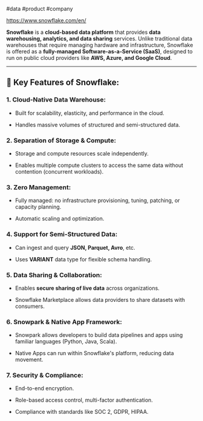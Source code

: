 #data #product #company

https://www.snowflake.com/en/

**Snowflake** is a **cloud-based data platform** that provides **data warehousing, analytics, and data sharing** services. Unlike traditional data warehouses that require managing hardware and infrastructure, Snowflake is offered as a **fully-managed Software-as-a-Service (SaaS)**, designed to run on public cloud providers like **AWS, Azure, and Google Cloud**.

---

## 🔹 Key Features of Snowflake:

### 1. **Cloud-Native Data Warehouse**:

- Built for scalability, elasticity, and performance in the cloud.
    
- Handles massive volumes of structured and semi-structured data.
    

### 2. **Separation of Storage & Compute**:

- Storage and compute resources scale independently.
    
- Enables multiple compute clusters to access the same data without contention (concurrent workloads).
    

### 3. **Zero Management**:

- Fully managed: no infrastructure provisioning, tuning, patching, or capacity planning.
    
- Automatic scaling and optimization.
    

### 4. **Support for Semi-Structured Data**:

- Can ingest and query **JSON, Parquet, Avro**, etc.
    
- Uses **VARIANT** data type for flexible schema handling.
    

### 5. **Data Sharing & Collaboration**:

- Enables **secure sharing of live data** across organizations.
    
- Snowflake Marketplace allows data providers to share datasets with consumers.
    

### 6. **Snowpark & Native App Framework**:

- Snowpark allows developers to build data pipelines and apps using familiar languages (Python, Java, Scala).
    
- Native Apps can run within Snowflake's platform, reducing data movement.
    

### 7. **Security & Compliance**:

- End-to-end encryption.
    
- Role-based access control, multi-factor authentication.
    
- Compliance with standards like SOC 2, GDPR, HIPAA.